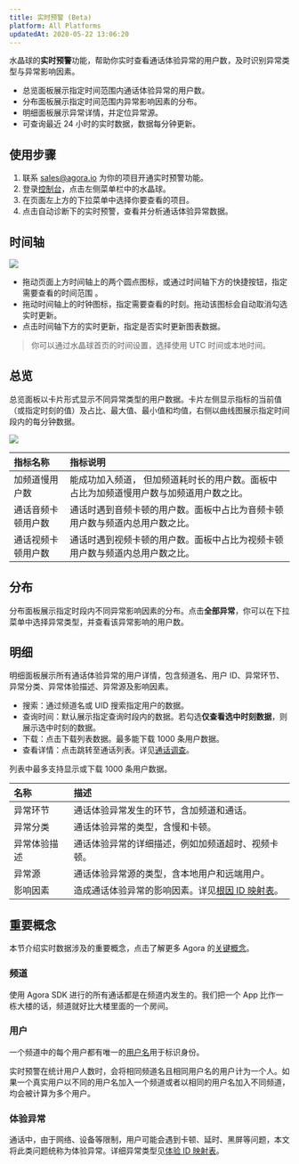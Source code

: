 ```yaml
---
title: 实时预警 (Beta)
platform: All Platforms
updatedAt: 2020-05-22 13:06:20
---
```

水晶球的**实时预警**功能，帮助你实时查看通话体验异常的用户数，及时识别异常类型与异常影响因素。

- 总览面板展示指定时间范围内通话体验异常的用户数。
- 分布面板展示指定时间范围内异常影响因素的分布。
- 明细面板展示异常详情，并定位异常源。
- 可查询最近 24 小时的实时数据，数据每分钟更新。

## 使用步骤

1. 联系 [sales@agora.io](mailto:sales@agora.io) 为你的项目开通实时预警功能。
2. 登录[控制台](https://dashboard.agora.io/)，点击左侧菜单栏中的水晶球。
3. 在页面左上方的下拉菜单中选择你要查看的项目。
4. 点击自动诊断下的实时预警，查看并分析通话体验异常数据。

## 时间轴

![](https://web-cdn.agora.io/docs-files/1585019063360)

- 拖动页面上方时间轴上的两个圆点图标，或通过时间轴下方的快捷按钮，指定需要查看的时间范围 。
- 拖动时间轴上的时钟图标，指定需要查看的时刻。拖动该图标会自动取消勾选实时更新。
- 点击时间轴下方的实时更新，指定是否实时更新图表数据。

> 你可以通过水晶球首页的时间设置，选择使用 UTC 时间或本地时间。

## 总览

总览面板以卡片形式显示不同异常类型的用户数据。卡片左侧显示指标的当前值（或指定时刻的值）及占比、最大值、最小值和均值，右侧以曲线图展示指定时间段内的每分钟数据。

![](https://web-cdn.agora.io/docs-files/1585019074143)

| 指标名称           | 指标说明                                                     |
| :----------------- | :----------------------------------------------------------- |
| 加频道慢用户数     | 能成功加入频道， 但加频道耗时长的用户数。面板中占比为加频道慢用户数与加频道用户数之比。 |
| 通话音频卡顿用户数 | 通话时遇到音频卡顿的用户数。面板中占比为音频卡顿用户数与频道内总用户数之比。 |
| 通话视频卡顿用户数 | 通话时遇到视频卡顿的用户数。面板中占比为视频卡顿用户数与频道内总用户数之比。 |

## 分布

分布面板展示指定时段内不同异常影响因素的分布。点击**全部异常**，你可以在下拉菜单中选择异常类型，并查看该异常影响的用户数。



## 明细

明细面板展示所有通话体验异常的用户详情，包含频道名、用户 ID、异常环节、异常分类、异常体验描述、异常源及影响因素。

  - 搜索：通过频道名或 UID 搜索指定用户的数据。
  - 查询时间：默认展示指定查询时段内的数据。若勾选**仅查看选中时刻数据**，则展示选中时刻的数据。
  - 下载：点击下载列表数据。最多能下载 1000 条用户数据。
  - 查看详情：点击跳转至通话列表。详见[通话调查](aa_call_search)。

  <div class="alert note">列表中最多支持显示或下载 1000 条用户数据。</div>

  | 名称         | 描述                                                         |
  | :----------- | :----------------------------------------------------------- |
  | 异常环节     | 通话体验异常发生的环节，含加频道和通话。                     |
  | 异常分类     | 通话体验异常的类型，含慢和卡顿。                             |
  | 异常体验描述 | 通话体验异常的详细描述，例如加频道超时、视频卡顿。           |
  | 异常源       | 通话体验异常源的类型，含本地用户和远端用户。                 |
  | 影响因素     | 造成通话体验异常的影响因素。详见[根因 ID 映射表](./aa_api?platform=All%20Platforms#a-namefactor_ida根因-id-映射表)。 |

## 重要概念

本节介绍实时数据涉及的重要概念，点击了解更多 Agora 的[关键概念](./terms?platform=All%20Platforms)。

### 频道

使用 Agora SDK 进行的所有通话都是在频道内发生的。我们把一个 App 比作一栋大楼的话，频道就好比大楼里面的一个房间。

### 用户

一个频道中的每个用户都有唯一的[用户名](./terms?platform=All%20Platforms#a-nameusernamea%E7%94%A8%E6%88%B7%E5%90%8D)用于标识身份。

实时预警在统计用户人数时，会将相同频道名且相同用户名的用户计为一个人。如果一个真实用户以不同的用户名加入一个频道或者以相同的用户名加入不同频道，均会被计算为多个用户。

### 体验异常

通话中，由于网络、设备等限制，用户可能会遇到卡顿、延时、黑屏等问题，本文将此类问题统称为体验异常。详细异常类型见[体验 ID 映射表](./aa_api?platform=All%20Platforms#a-nameexp_ida体验-id-映射表)。